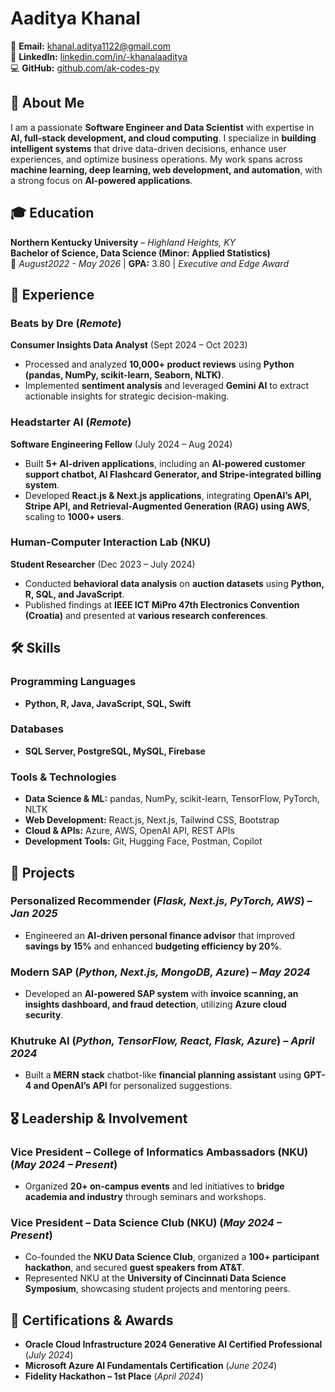 # Aaditya Khanal  

📧 **Email:** khanal.aditya1122@gmail.com  
🔗 **LinkedIn:** [linkedin.com/in/-khanalaaditya](https://www.linkedin.com/in/-khanalaaditya/)  
💻 **GitHub:** [github.com/ak-codes-py](https://github.com/ak-codes-py)  

## 📌 About Me  
I am a passionate **Software Engineer and Data Scientist** with expertise in **AI, full-stack development, and cloud computing**. I specialize in **building intelligent systems** that drive data-driven decisions, enhance user experiences, and optimize business operations. My work spans across **machine learning, deep learning, web development, and automation**, with a strong focus on **AI-powered applications**.

## 🎓 Education  
**Northern Kentucky University** – *Highland Heights, KY*  
**Bachelor of Science, Data Science (Minor: Applied Statistics)**  
📅 *August2022 - May 2026* | **GPA:** 3.80 | *Executive and Edge Award*

## 💼 Experience  

### **Beats by Dre** (*Remote*)  
**Consumer Insights Data Analyst** (Sept 2024 – Oct 2023)  
- Processed and analyzed **10,000+ product reviews** using **Python (pandas, NumPy, scikit-learn, Seaborn, NLTK)**.  
- Implemented **sentiment analysis** and leveraged **Gemini AI** to extract actionable insights for strategic decision-making.  

### **Headstarter AI** (*Remote*)  
**Software Engineering Fellow** (July 2024 – Aug 2024)  
- Built **5+ AI-driven applications**, including an **AI-powered customer support chatbot, AI Flashcard Generator, and Stripe-integrated billing system**.  
- Developed **React.js & Next.js applications**, integrating **OpenAI’s API, Stripe API, and Retrieval-Augmented Generation (RAG) using AWS**, scaling to **1000+ users**.  

### **Human-Computer Interaction Lab (NKU)**  
**Student Researcher** (Dec 2023 – July 2024)  
- Conducted **behavioral data analysis** on **auction datasets** using **Python, R, SQL, and JavaScript**.  
- Published findings at **IEEE ICT MiPro 47th Electronics Convention (Croatia)** and presented at **various research conferences**.  

## 🛠 Skills  

### **Programming Languages**  
- **Python, R, Java, JavaScript, SQL, Swift**  

### **Databases**  
- **SQL Server, PostgreSQL, MySQL, Firebase**  

### **Tools & Technologies**  
- **Data Science & ML:** pandas, NumPy, scikit-learn, TensorFlow, PyTorch, NLTK  
- **Web Development:** React.js, Next.js, Tailwind CSS, Bootstrap  
- **Cloud & APIs:** Azure, AWS, OpenAI API, REST APIs  
- **Development Tools:** Git, Hugging Face, Postman, Copilot  

## 🚀 Projects  

### **Personalized Recommender** (*Flask, Next.js, PyTorch, AWS*) – *Jan 2025*  
- Engineered an **AI-driven personal finance advisor** that improved **savings by 15%** and enhanced **budgeting efficiency by 20%**.  

### **Modern SAP** (*Python, Next.js, MongoDB, Azure*) – *May 2024*  
- Developed an **AI-powered SAP system** with **invoice scanning, an insights dashboard, and fraud detection**, utilizing **Azure cloud security**.  

### **Khutruke AI** (*Python, TensorFlow, React, Flask, Azure*) – *April 2024*  
- Built a **MERN stack** chatbot-like **financial planning assistant** using **GPT-4 and OpenAI’s API** for personalized suggestions.  

## 🎖 Leadership & Involvement  

### **Vice President – College of Informatics Ambassadors (NKU)** (*May 2024 – Present*)  
- Organized **20+ on-campus events** and led initiatives to **bridge academia and industry** through seminars and workshops.  

### **Vice President – Data Science Club (NKU)** (*May 2024 – Present*)  
- Co-founded the **NKU Data Science Club**, organized a **100+ participant hackathon**, and secured **guest speakers from AT&T**.  
- Represented NKU at the **University of Cincinnati Data Science Symposium**, showcasing student projects and mentoring peers.  

## 📜 Certifications & Awards  

- **Oracle Cloud Infrastructure 2024 Generative AI Certified Professional** (*July 2024*)  
- **Microsoft Azure AI Fundamentals Certification** (*June 2024*)  
- **Fidelity Hackathon – 1st Place** (*April 2024*)  
